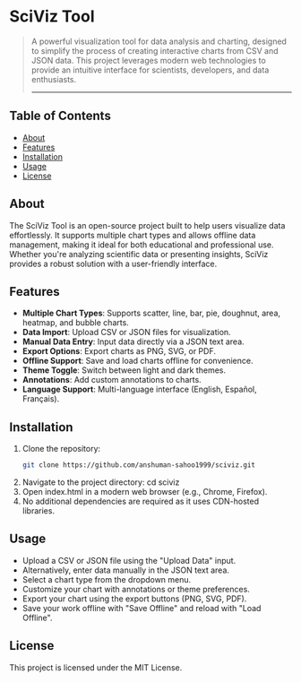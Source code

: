 # SciViz Tool

> A powerful visualization tool for data analysis and charting, designed to simplify the process of creating interactive charts from CSV and JSON data. This project leverages modern web technologies to provide an intuitive interface for scientists, developers, and data enthusiasts.
>
> ---

## Table of Contents

- [About](#about)
- [Features](#features)
- [Installation](#installation)
- [Usage](#usage)
- [License](#license)

## About

The SciViz Tool is an open-source project built to help users visualize data effortlessly. It supports multiple chart types and allows offline data management, making it ideal for both educational and professional use. Whether you're analyzing scientific data or presenting insights, SciViz provides a robust solution with a user-friendly interface.

## Features

- **Multiple Chart Types**: Supports scatter, line, bar, pie, doughnut, area, heatmap, and bubble charts.
- **Data Import**: Upload CSV or JSON files for visualization.
- **Manual Data Entry**: Input data directly via a JSON text area.
- **Export Options**: Export charts as PNG, SVG, or PDF.
- **Offline Support**: Save and load charts offline for convenience.
- **Theme Toggle**: Switch between light and dark themes.
- **Annotations**: Add custom annotations to charts.
- **Language Support**: Multi-language interface (English, Español, Français).

## Installation

1. Clone the repository:
   ```bash
   git clone https://github.com/anshuman-sahoo1999/sciviz.git
2. Navigate to the project directory:
   cd sciviz
3. Open index.html in a modern web browser (e.g., Chrome, Firefox).
4. No additional dependencies are required as it uses CDN-hosted libraries.

## Usage
- Upload a CSV or JSON file using the "Upload Data" input.
- Alternatively, enter data manually in the JSON text area.
- Select a chart type from the dropdown menu.
- Customize your chart with annotations or theme preferences.
- Export your chart using the export buttons (PNG, SVG, PDF).
- Save your work offline with "Save Offline" and reload with "Load Offline".

## License
This project is licensed under the MIT License. 
